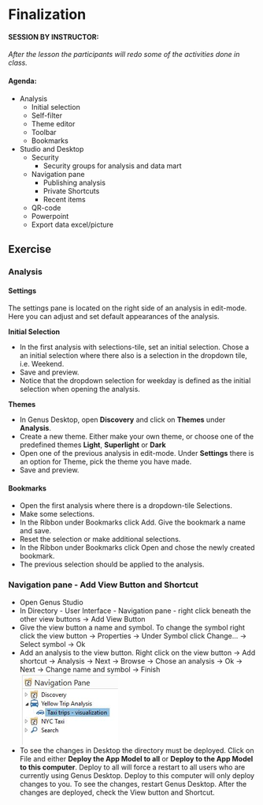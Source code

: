 
# Finalization 

#### SESSION BY INSTRUCTOR: 

_After the lesson the participants will redo some of the activities done in class._

#### Agenda:

- Analysis
    - Initial selection
    - Self-filter
    - Theme editor
    - Toolbar
    - Bookmarks
- Studio and Desktop
    - Security 
        - Security groups for analysis and data mart
    - Navigation pane
        - Publishing analysis 
        - Private Shortcuts
	    - Recent items
    - QR-code  
    - Powerpoint
    - Export data excel/picture

## Exercise
	
### Analysis 

#### Settings 
The settings pane is located on the right side of an analysis in edit-mode. Here you can adjust and set default appearances of the analysis.

**Initial Selection**
- In the first analysis with selections-tile, set an initial selection. Chose a an initial selection where there also is a selection in the dropdown tile, i.e. Weekend.  
- Save and preview. 
- Notice that the dropdown selection for weekday is defined as the initial selection when opening the analysis.  

**Themes**
- In Genus Desktop, open **Discovery** and click on **Themes** under **Analysis**. 
- Create a new theme. Either make your own theme, or choose one of the predefined themes **Light**, **Superlight** or **Dark**
- Open one of the previous analysis in edit-mode. Under **Settings** there is an option for Theme, pick the theme you have made. 
- Save and preview. 

#### Bookmarks 

- Open the first analysis where there is a dropdown-tile Selections. 
- Make some selections.
- In the Ribbon under Bookmarks click Add. Give the bookmark a name and save. 
- Reset the selection or make additional selections.
- In the Ribbon under Bookmarks click Open and chose the newly created bookmark. 
- The previous selection should be applied to the analysis.

### Navigation pane - Add View Button and Shortcut

- Open Genus Studio 
- In Directory - User Interface - Navigation pane - right click beneath the other view buttons -> Add View Button
- Give the view button a name and symbol. To change the symbol right click the view button -> Properties -> Under Symbol click Change... -> Select symbol -> Ok
- Add an analysis to the view button. Right click on the view button -> Add shortcut -> Analysis -> Next -> Browse -> Chose an analysis -> Ok -> Next -> Change name and symbol -> Finish ![Navigation_pane_w_analysis](media/Navigation_pane_w_analysis.jpg) 
- To see the changes in Desktop the directory must be deployed. Click on File and either **Deploy the App Model to all** or **Deploy to the App Model to this computer**. Deploy to all will force a restart to all users who are currently using Genus Desktop. Deploy to this computer will only deploy changes to you. To see the changes, restart Genus Desktop. After the changes are deployed, check the View button and Shortcut.

